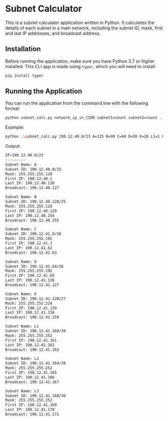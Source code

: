 # Subnet Calculator

This is a subnet calculator application written in Python. It calculates the details of each subnet in a main network, including the subnet ID, mask, first and last IP addresses, and broadcast address.

## Installation
Before running the application, make sure you have Python 3.7 or higher installed. This CLI app is made using `typer`, which you will need to install:

```bash
pip install typer
```

## Running the Application
You can run the application from the command line with the following format:

```bash 
python subnet_calc.py network_ip_in_CIDR subnet1=count subnet2=count ....
```

Example:

```bash
python .\subnet_calc.py 190.12.40.0/23 A=125 B=90 C=60 D=50 E=28 L1=1 L2=1 L3=1
```

Output:

```bash
IP=190.12.40.0/23
---------
Subnet Name: A
Subnet ID: 190.12.40.0/25
Mask: 255.255.255.128
First IP: 190.12.40.1
Last IP: 190.12.40.126
Broadcast: 190.12.40.127

Subnet Name: B
Subnet ID: 190.12.40.128/25
Mask: 255.255.255.128
First IP: 190.12.40.129
Last IP: 190.12.40.254
Broadcast: 190.12.40.255

Subnet Name: C
Subnet ID: 190.12.41.0/26
Mask: 255.255.255.192
First IP: 190.12.41.1
Last IP: 190.12.41.62
Broadcast: 190.12.41.63

Subnet Name: D
Subnet ID: 190.12.41.64/26
Mask: 255.255.255.192
First IP: 190.12.41.65
Last IP: 190.12.41.126
Broadcast: 190.12.41.127

Subnet Name: E
Subnet ID: 190.12.41.128/27
Mask: 255.255.255.224
First IP: 190.12.41.129
Last IP: 190.12.41.158
Broadcast: 190.12.41.159

Subnet Name: L1
Subnet ID: 190.12.41.160/30
Mask: 255.255.255.252
First IP: 190.12.41.161
Last IP: 190.12.41.162
Broadcast: 190.12.41.163

Subnet Name: L2
Subnet ID: 190.12.41.164/30
Mask: 255.255.255.252
First IP: 190.12.41.165
Last IP: 190.12.41.166
Broadcast: 190.12.41.167

Subnet Name: L3
Subnet ID: 190.12.41.168/30
Mask: 255.255.255.252
First IP: 190.12.41.169
Last IP: 190.12.41.170
Broadcast: 190.12.41.171
```

